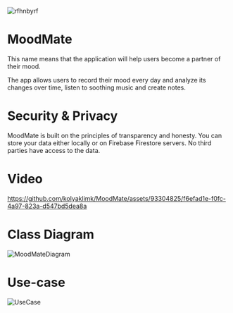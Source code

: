 ![rfhnbyrf](https://github.com/kolyaklimk/MoodMate/assets/93304825/bb1bf0a6-c56c-423c-812f-91e8dbb78f62)

# MoodMate
This name means that the application will help users become a partner of their mood.

The app allows users to record their mood every day and analyze its changes over time, listen to soothing music and create notes.

# Security & Privacy
MoodMate is built on the principles of transparency and honesty. You can store your data either locally or on Firebase Firestore servers. No third parties have access to the data.

# Video
https://github.com/kolyaklimk/MoodMate/assets/93304825/f6efad1e-f0fc-4a97-823a-d547bd5dea8a


# Class Diagram
![MoodMateDiagram](https://github.com/kolyaklimk/MoodMate/assets/93304825/1c2288e7-717a-479a-849d-a37e614e2b00)

# Use-case
![UseCase](https://github.com/kolyaklimk/MoodMate/assets/93304825/a2324fa5-8ef6-4af9-9f62-0c0735ad6d6a)
